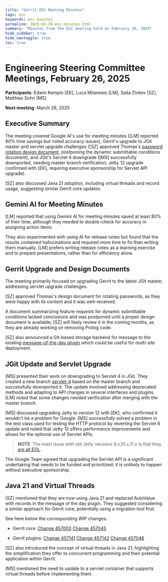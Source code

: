 ```yaml
---
title: "Gerrit ESC Meeting Minutes"
tags: esc
keywords: esc minutes
permalink: 2025-02-26-esc-minutes.html
summary: "Minutes from the ESC meeting held on February 26, 2025"
hide_sidebar: true
hide_navtoggle: true
toc: true
---
```


# Engineering Steering Committee Meetings, February 26, 2025

**Participants**: Edwin Kempin [EK], Luca Milanesio [LM], Saša Zivkov [SZ], Matthias Sohn [MS]

**Next meeting**: March 26, 2025

## Executive Summary

The meeting covered Google AI's use for meeting minutes ([LM]
reported 80% time savings but noted accuracy issues), Gerrit's upgrade to
JGit master and servlet upgrade challenges ([SZ] approved Thomas's
[password rotation design document](https://gerrit-review.googlesource.com/c/homepage/+/455521),
postponing the dynamic submittable
conditions document), and JGit's Servlet 4 downgrade ([MS]
successfully downported, needing master branch verification; Jetty 12
upgrade confirmed with [EK], requiring executive sponsorship for
Servlet API upgrade).

[SZ] also discussed Java 21 adoption, including
virtual threads and record usage, suggesting similar Gerrit core updates.

## Gemini AI for Meeting Minutes

[LM] reported that using Gemini AI for meeting minutes saved at
least 80% of their time, although they needed to double-check for accuracy
in assigning action items.

They also experimented with using AI for release
notes but found that the results contained hallucinations and required more
time to fix than writing them manually. [LM] prefers writing
release notes as a learning exercise and to prepare presentations, rather
than for efficiency alone.

## Gerrit Upgrade and Design Documents

The meeting primarily focused on upgrading Gerrit to the latest JGit master,
addressing servlet upgrade challenges.

[SZ] approved Thomas's design document for rotating passwords, as they were
happy with its content and it was well-received.

A document summarizing feature requests for dynamic submittable conditions
lacked conclusions and was postponed until a proper design document is available;
[SZ] will likely review it in the coming months, as they are already working
on removing Prolog code.

[SZ] also announced a Git-based storage backend for message to the existing
[message-of-the-day plugin](https://gerrit-review.googlesource.com/c/plugins/messageoftheday/+/454563)
which could be useful for multi-site deployment.

## JGit Update and Servlet Upgrade

[MS] presented their work on downgrading to Servlet 4 in JGit. They
created a new branch [servlet-4](https://github.com/eclipse-jgit/jgit/tree/refs/heads/servlet-4)
based on the master branch and successfully
downported it. The update involved addressing deprecated methods and
adapting to API changes in several interfaces and plugins. [LM]
noted that some changes needed verification after merging with the master
branch.

[MS] discussed upgrading Jetty to version 12 with [EK], who
confirmed it wouldn't be a problem for Google. [MS] successfully
solved a problem in the test class used for testing the HTTP protocol by
reverting the Servlet 6 update and noted that Jetty 12 offers performance
improvements and allows for the optional use of Servlet APIs.

> **NOTE**: The main issue with old Jetty versions 9.x,10.x,11.x is that
> they [are all EOL](https://endoflife.date/eclipse-jetty).

The Google Team agreed that upgrading the Servlet API is a significant undertaking
that needs to be funded and prioritized; it is unlikely to happen without
executive sponsorship.

## Java 21 and Virtual Threads

[SZ] mentioned that they are now using Java 21 and replaced AutoValue
with records in the message of the day plugin. They suggested considering a
similar approach for Gerrit core, potentially using a migration tool first.

See here below the corresponding WIP changes:

- Gerrit core:
  [Change 457003](https://gerrit-review.googlesource.com/c/gerrit/+/457003)
  [Change 457045](https://gerrit-review.googlesource.com/c/gerrit/+/457045)

- Gerrit plugins:
  [Change 457141](https://gerrit-review.googlesource.com/c/plugins/delete-project/+/457141)
  [Change 457142](https://gerrit-review.googlesource.com/c/plugins/replication/+/457142)
  [Change 457046](https://gerrit-review.googlesource.com/c/plugins/reviewnotes/+/457046)


[SZ] also introduced the concept of virtual threads in Java 21,
highlighting the simplification they offer to concurrent programming and
their potential application within Gerrit.

[MS] mentioned the need to update to a servlet container that supports
virtual threads before implementing them.
